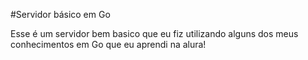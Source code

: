#Servidor básico em Go

Esse é um servidor bem basico que eu fiz utilizando alguns dos meus conhecimentos em Go que eu aprendi na alura!
